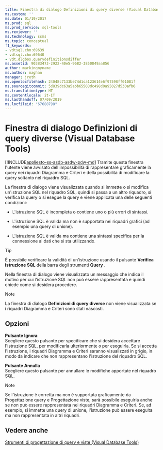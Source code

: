 ```yaml
---
title: Finestra di dialogo Definizioni di query diverse (Visual Database Tools) | Microsoft Docs
ms.custom: ''
ms.date: 01/19/2017
ms.prod: sql
ms.prod_service: sql-tools
ms.reviewer: ''
ms.technology: ssms
ms.topic: conceptual
f1_keywords:
- vdtsql.chm:69639
- vdtsql.chm:69640
- vdt.dlgbox.querydefinitionsdiffer
ms.assetid: 90383473-2922-40e5-9682-3850849aa856
author: markingmyname
ms.author: maghan
manager: jroth
ms.openlocfilehash: 24048c7133be74d1ca123614e6f97598ff01081f
ms.sourcegitcommit: 5d839dc63a5abb65508dc498d0a95027d530afb6
ms.translationtype: HT
ms.contentlocale: it-IT
ms.lasthandoff: 07/09/2019
ms.locfileid: "67680798"
---
```

# <a name="query-definitions-differ-dialog-box-visual-database-tools"></a>Finestra di dialogo Definizioni di query diverse (Visual Database Tools)
[!INCLUDE[appliesto-ss-asdb-asdw-pdw-md](../../includes/appliesto-ss-asdb-asdw-pdw-md.md)]
Tramite questa finestra l'utente viene avvisato dell'impossibilità di rappresentare graficamente la query nei riquadri Diagramma e Criteri e della possibilità di modificare la query soltanto nel riquadro SQL.  
  
La finestra di dialogo viene visualizzata quando si immette o si modifica un'istruzione SQL nel riquadro SQL, quindi si passa a un altro riquadro, si verifica la query o si esegue la query e viene applicata una delle seguenti condizioni:  
  
-   L'istruzione SQL è incompleta o contiene uno o più errori di sintassi.  
  
-   L'istruzione SQL è valida ma non è supportata nei riquadri grafici (ad esempio una query di unione).  
  
-   L'istruzione SQL è valida ma contiene una sintassi specifica per la connessione ai dati che si sta utilizzando.  
  
> [!TIP]  
> È possibile verificare la validità di un'istruzione usando il pulsante **Verifica istruzione SQL** della barra degli strumenti **Query** .  
  
Nella finestra di dialogo viene visualizzato un messaggio che indica il motivo per cui l'istruzione SQL non può essere rappresentata e quindi chiede come si desidera procedere.  
  
> [!NOTE]  
> La finestra di dialogo **Definizioni di query diverse** non viene visualizzata se i riquadri Diagramma e Criteri sono stati nascosti.  
  
## <a name="options"></a>Opzioni  
**Pulsante Ignora**  
Scegliere questo pulsante per specificare che si desidera accettare l'istruzione SQL, per modificarla ulteriormente o per eseguirla. Se si accetta l'istruzione, i riquadri Diagramma e Criteri saranno visualizzati in grigio, in modo da indicare che non rappresentano l'istruzione del riquadro SQL.  
  
**Pulsante Annulla**  
Scegliere questo pulsante per annullare le modifiche apportate nel riquadro SQL.  
  
> [!NOTE]  
> Se l'istruzione è corretta ma non è supportata graficamente da Progettazione query e Progettazione viste, sarà possibile eseguirla anche se non può essere rappresentata nei riquadri Diagramma e Criteri. Se, ad esempio, si immette una query di unione, l'istruzione può essere eseguita ma non rappresentata in altri riquadri.  
  
## <a name="see-also"></a>Vedere anche  
[Strumenti di progettazione di query e viste &#40;Visual Database Tools&#41;](../../ssms/visual-db-tools/query-and-view-designer-tools-visual-database-tools.md)  
  

